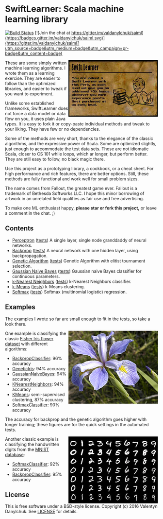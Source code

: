 # SwiftLearner: Scala machine learning library

[![Build Status](https://travis-ci.org/valdanylchuk/saiml.svg?branch=master)](https://travis-ci.org/valdanylchuk/saiml) [![Join the chat at https://gitter.im/valdanylchuk/saiml](https://badges.gitter.im/valdanylchuk/saiml.svg)](https://gitter.im/valdanylchuk/saiml?utm_source=badge&utm_medium=badge&utm_campaign=pr-badge&utm_content=badge)

<img align="right" src="img/swiftlearner.jpg" alt="Swift Learner"/>

These are some simply written machine learning algorithms.
I wrote them as a learning exercise. They are easier to follow than the optimized libraries,
and easier to tweak if you want to experiment.

Unlike some established frameworks, SwiftLearner does not force a data model or data flow on you, it uses plain Java types.
It is easy to fork it or copy-paste individual methods and tweak to your liking. They have few or no dependencies.

Some of the methods are very short, thanks to the elegance of the classic algorithms,
and the expressive power of Scala. Some are optimized slightly, just enough to accommodate the test data sets.
Those are not idiomatic Scala, closer to CS 101 while loops, which ar longer, but perform better.
They are still easy to follow, no black magic there.

Use this project as a prototyping library, a cookbook, or a cheat sheet.
For high performance and rich features, there are better options.
Still, these methods are fully functional and work well for small problem sizes.

The name comes from Fallout, the greatest game ever. Fallout is a trademark of Bethesda Softworks LLC.
I hope this minor borrowing of artwork in an unrelated field qualifies as fair use and free advertising.

To make one ML enthusiast happy, **please star or fork this project,**
or leave a comment in the chat. ;)

## Contents

* [Perceptron](src/main/scala/com/danylchuk/swiftlearner/nn/perceptron)
([tests](src/test/scala/com/danylchuk/swiftlearner/nn/perceptron))
A single layer, single node granddaddy of neural networks.
* [Backprop](src/main/scala/com/danylchuk/swiftlearner/nn/backprop)
([tests](src/test/scala/com/danylchuk/swiftlearner/nn/backprop))
A neural network with one hidden layer, using backpropagation.
* [Genetic Algorithm](src/main/scala/com/danylchuk/swiftlearner/ga)
([tests](src/test/scala/com/danylchuk/swiftlearner/ga))
Genetic Algorithm with elitist tournament selection.
* [Gaussian Naive Bayes](src/main/scala/com/danylchuk/swiftlearner/bayes/GaussianNaiveBayes.scala)
([tests](src/test/scala/com/danylchuk/swiftlearner/bayes/GaussianNaiveBayesTest.scala))
Gaussian naive Bayes classifier for continuous parameters.
* [k-Nearest Neighbors](src/main/scala/com/danylchuk/swiftlearner/knn)
([tests](src/test/scala/com/danylchuk/swiftlearner/knn))
k-Nearest Neighbors classifier.
* [k-Means](src/main/scala/com/danylchuk/swiftlearner/kmeans)
([tests](src/test/scala/com/danylchuk/swiftlearner/kmeans))
k-Means clustering.
* [Softmax](src/main/scala/com/danylchuk/swiftlearner/softmax)
([tests](src/test/scala/com/danylchuk/swiftlearner/softmax))
Softmax (multinomial logistic) regression.

## Examples

The examples I wrote so far are small enough to fit in the tests, so take a look there.

<img align="right" src="img/iris-virginica.jpg" alt="Iris Virginica flower; credit: Wikimedia Commons"/>

One example is classifying the classic
[Fisher Iris flower dataset](https://en.wikipedia.org/wiki/Iris_flower_data_set)
with different algorithms:
* [BackpropClassifier](src/test/scala/com/danylchuk/swiftlearner/nn/backprop/BackpropClassifierTest.scala): 96% accuracy
* [GeneticIris](src/test/scala/com/danylchuk/swiftlearner/ga/GeneticTest.scala): 94% accuracy
* [GaussianNaiveBayes](src/test/scala/com/danylchuk/swiftlearner/bayes/GaussianNaiveBayesTest.scala): 94% accuracy
* [KNearestNeighbors](src/test/scala/com/danylchuk/swiftlearner/knn/KNearestNeighborsTest.scala): 94% accuracy
* [KMeans](src/test/scala/com/danylchuk/swiftlearner/kmeans/KMeansTest.scala): semi-supervised clustering, 87% accuracy
* [SoftmaxClassifier](src/test/scala/com/danylchuk/swiftlearner/softmax/SoftmaxTest.scala): 90% accuracy

The accuracy for backprop and the genetic algorithm goes higher with longer training;
these figures are for the quick settings in the automated tests.

<img align="right" src="img/mnist-handwritten-digits.jpg" alt="MNIST handwritten digits"/>

Another classic example is classifying the handwritten digits from the
[MNIST database](https://en.wikipedia.org/wiki/MNIST_database):
* [SoftmaxClassifier](src/test/scala/com/danylchuk/swiftlearner/softmax/SoftmaxTest.scala): 92% accuracy
* [BackpropClassifier](src/test/scala/com/danylchuk/swiftlearner/nn/backprop/BackpropClassifierTest.scala): 95% accuracy

## License

This is free software under a BSD-style license.
Copyright (c) 2016 Valentyn Danylchuk. See [LICENSE](LICENSE) for details.